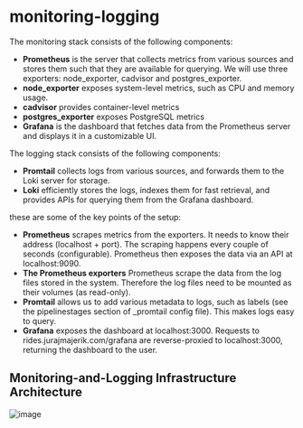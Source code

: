 # monitoring-logging

The monitoring stack consists of the following components:

 - **Prometheus** is the server that collects metrics from various sources and stores them such that they are available for querying. We will use three exporters: node_exporter, cadvisor and postgres_exporter.
 - **node_exporter** exposes system-level metrics, such as CPU and memory usage.
 - **cadvisor** provides container-level metrics
 - **postgres_exporter** exposes PostgreSQL metrics
 - **Grafana** is the dashboard that fetches data from the Prometheus server and displays it in a customizable UI.

The logging stack consists of the following components:
 - **Promtail** collects logs from various sources, and forwards them to the Loki server for storage.
 - **Loki** efficiently stores the logs, indexes them for fast retrieval, and provides APIs for querying them from the Grafana dashboard.

these are some of the key points of the setup:

 - **Prometheus** scrapes metrics from the exporters. It needs to know their address (localhost + port). The scraping happens every couple of seconds (configurable). Prometheus then exposes the data via an API at localhost:9090.
 - **The Prometheus exporters** Prometheus scrape the data from the log files stored in the system. Therefore the log files need to be mounted as their volumes (as read-only).
 - **Promtail** allows us to add various metadata to logs, such as labels (see the pipelinestages section of _promtail config file). This makes logs easy to query.
 - **Grafana** exposes the dashboard at localhost:3000. Requests to rides.jurajmajerik.com/grafana are reverse-proxied to localhost:3000, returning the dashboard to the user.

## Monitoring-and-Logging Infrastructure Architecture
![image](https://github.com/hzlnqodrey/monitoring-logging/assets/57006944/baf9f018-d5d7-42a8-a064-5af196237a85)
